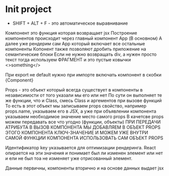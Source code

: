 # Init project
* SHIFT + ALT + F - это автоматическое выравнивание

Компонент это функция которая возвращает jsx
Построение компонентов происходит через главный компонент App (В основном)
А далее уже рендерим сам App который включает все остальные компоненты
Копонент также позволяют дробить приложение на семантические блоки
Если не нужно возвращать div, а нужен просто текст тогда используем ФРАГМЕНТ и это пустые ковычки <>something</>

При export не default нужно при импорте включать компонент в скобки {Component}

Props - это объект который всегда существует в компоненты в независимости от того указали мы его или нет
По сути он выполняет те же функции, что и Class, смесь Class и аргементов при вызове функций 
То есть в этот объект мы записываем props свойство, например props.name, указываем его в JSX, а уже при объявлении компонента указываем необходимое значение место самого props
В качетсве props можем передавать все что угодно (функции, объекты)
ПРИ ПЕРЕДАЧИ АТРИБУТА В ВЫЗОВ КОМПОНЕНТА МЫ ДОБАВЛЯЕМ В ОБЪЕКТ PROPS ЭТОГО КОМПОНЕНТА КЛЮЧ-ЗНАЧЕНИЕ И МОЖЕМ УЖЕ ВНУТРИ САМОЙ ФУНКЦИИ КОМПОНЕНТА ИСПОЛЬЗОВАТЬ САМ ОБЪЕКТ PROPS

Идентификатор key указывается для оптимизации рендеринга. 
React опирается на эти значения и понимает был ли изменен элемент или нет и ели не был тоа не изменяет уже отрисованный элемент.

Данные первичны, компоненты вторично и на основе данных выдает jsx